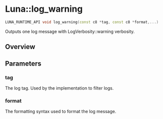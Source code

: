 # Luna::log_warning

```c++
LUNA_RUNTIME_API void log_warning(const c8 *tag, const c8 *format,...)
```

Outputs one log message with LogVerbosity::warning verbosity. 

## Overview


## Parameters
### tag
The log tag. Used by the implementation to filter logs. 

### format
The formatting syntax used to format the log message. 


